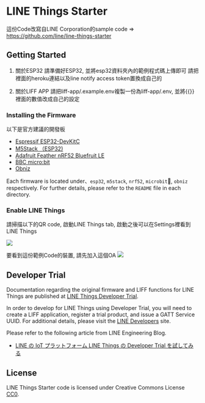 # LINE Things Starter

這份Code改寫自LINE Corporation的sample code => https://github.com/line/line-things-starter

## Getting Started

1. 關於ESP32
  請準備好ESP32, 並將esp32資料夾內的範例程式碼上傳即可
  請把裡面的heroku連結以及line notify access token置換成自己的

2. 關於LIFF APP
  請把liff-app/.example.env複製一份為liff-app/.env, 並將{{}}裡面的數值改成自己的設定


### Installing the Firmware

以下是官方建議的開發板

- [Espressif ESP32-DevKitC](https://www.espressif.com/en/products/hardware/esp32-devkitc/overview)
- [M5Stack （ESP32)](http://m5stack.com/)
- [Adafruit Feather nRF52 Bluefruit LE](https://www.adafruit.com/product/3406)
- [BBC micro:bit](https://microbit.org/)
- [Obniz](https://obniz.io/)

Each firmware is located under、`esp32`, `m5stack`, `nrf52`, `microbit`, `obniz` respectively.
For further details, please refer to the `README` file in each directory.

### Enable LINE Things

請掃描以下的QR code, 啟動LINE Things tab, 啟動之後可以在Settings裡看到LINE Things

![](https://developers.line.biz/media/line-things/qr_code-311f3503.png)


要看到這份範例Code的裝置, 請先加入這個OA
![](https://i.imgur.com/uxlcDnQ.png)

## Developer Trial

Documentation regarding the original firmware and LIFF functions for LINE Things are published at [LINE Things Developer Trial](https://developers.line.biz/ja/docs/line-things/about-line-things-trial/).

In order to develop for LINE Things using Developer Trial, you will need to create a LIFF application, register a trial product, and issue a GATT Service UUID.
For additional details, please visit the [LINE Developers](https://developers.line.biz/) site.

Please refer to the following article from LINE Engineering Blog.

- [LINE の IoT プラットフォーム LINE Things の Developer Trial を試してみる](https://engineering.linecorp.com/ja/blog/line-things-developer-trial/)

## License

LINE Things Starter code is licensed under Creative Commons License [CC0](http://creativecommons.org/publicdomain/zero/1.0/).
